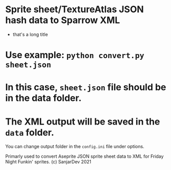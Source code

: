 # Sprite sheet/TextureAtlas JSON hash data to Sparrow XML
- that's a long title

# Use example: `python convert.py sheet.json`

# In this case, `sheet.json` file should be in the data folder.
# The XML output will be saved in the `data` folder.

You can change output folder in the `config.ini` file under options.

Primarly used to convert Aseprite JSON sprite sheet data to XML for Friday Night Funkin' sprites.
(c) SanjarDev 2021